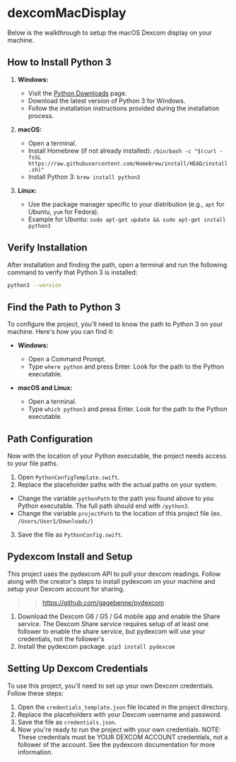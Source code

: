 # dexcomMacDisplay
Below is the walkthrough to setup the macOS Dexcom display on your machine. 

## How to Install Python 3

1. **Windows:**
   - Visit the [Python Downloads](https://www.python.org/downloads/) page.
   - Download the latest version of Python 3 for Windows.
   - Follow the installation instructions provided during the installation process.

2. **macOS:**
   - Open a terminal.
   - Install Homebrew (if not already installed): `/bin/bash -c "$(curl -fsSL https://raw.githubusercontent.com/Homebrew/install/HEAD/install.sh)"`
   - Install Python 3: `brew install python3`

3. **Linux:**
   - Use the package manager specific to your distribution (e.g., `apt` for Ubuntu, `yum` for Fedora).
   - Example for Ubuntu: `sudo apt-get update && sudo apt-get install python3`

## Verify Installation

After installation and finding the path, open a terminal and run the following command to verify that Python 3 is installed:

```bash
python3 --version
```

## Find the Path to Python 3

To configure the project, you'll need to know the path to Python 3 on your machine. Here's how you can find it:

- **Windows:**
  - Open a Command Prompt.
  - Type `where python` and press Enter. Look for the path to the Python executable.

- **macOS and Linux:**
  - Open a terminal.
  - Type `which python3` and press Enter. Look for the path to the Python executable.
 
## Path Configuration
Now with the location of your Python executable, the project needs access to your file paths.

1. Open `PythonConfigTemplate.swift`.
2. Replace the placeholder paths with the actual paths on your system.
  - Change the variable `pythonPath` to the path you found above to you Python executable. The full path should end with `/python3`.
  - Change the variable `projectPath` to the location of this project file (ex. `/Users/User1/Downloads/`)
3. Save the file as `PythonConfig.swift`.

## Pydexcom Install and Setup
This project uses the pydexcom API to pull your dexcom readings. 
Follow along with the creator's steps to install pydexcom on your machine and setup your Dexcom account for sharing. 
>> https://github.com/gagebenne/pydexcom
1. Download the Dexcom G6 / G5 / G4 mobile app and enable the Share service.
  The Dexcom Share service requires setup of at least one follower to enable the share service, but pydexcom will use your credentials, not the follower's
2. Install the pydexcom package.
   `pip3 install pydexcom`

## Setting Up Dexcom Credentials
To use this project, you'll need to set up your own Dexcom credentials. Follow these steps:

1. Open the `credentials_template.json` file located in the project directory.
2. Replace the placeholders with your Dexcom username and password.
3. Save the file as `credentials.json`.
4. Now you're ready to run the project with your own credentials.
NOTE: These credentials must be YOUR DEXCOM ACCOUNT credentials, not a follower of the account. See the pydexcom documentation for more information.
